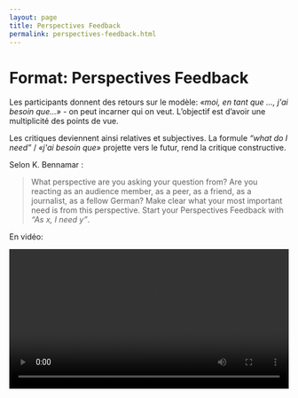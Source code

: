 ```yaml
---
layout: page
title: Perspectives Feedback
permalink: perspectives-feedback.html
---
```


# Format: Perspectives Feedback

Les participants donnent des retours sur le modèle: *«moi, en tant que …, j'ai besoin que…»* - on peut incarner qui on veut. L’objectif est d’avoir une multiplicité des points de vue.

Les critiques deviennent ainsi relatives et subjectives. La formule *“what do I need”* / *«j'ai besoin que»* projette vers le futur, rend la critique constructive.

Selon K. Bennamar :

> What perspective are you asking your question from? Are you reacting as an audience member, as a peer, as a friend, as a journalist, as a fellow German? Make clear what your most important need is from this perspective. Start your Perspectives Feedback with *“As x, I need y”*.

En vidéo:

<video width="100%" height="auto" controls controlsList="nodownload">
  <source src="video/perspectives-feedback.mp4" type="video/mp4">
</video>

